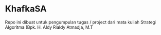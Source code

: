 # KhafkaSA
Repo ini dibuat untuk pengumpulan tugas / project dari mata kuliah Strategi Algoritma (Bpk. H. Aldy Rialdy Atmadja, M.T
